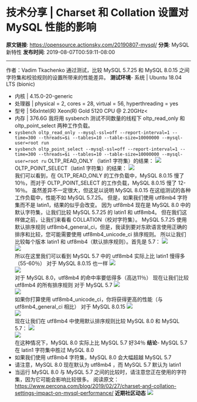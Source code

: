 # 技术分享 | Charset 和 Collat​​ion 设置对 MySQL 性能的影响

**原文链接**: https://opensource.actionsky.com/20190807-mysql/
**分类**: MySQL 新特性
**发布时间**: 2019-08-07T00:59:11-08:00

---

> 
作者：Vadim Tkachenko
通过测试，比较 MySQL 5.7.25 和 MySQL 8.0.15 之间字符集和校验规则的设置所带来的性能差异。
**测试环境**- 系统 | Ubuntu 18.04 LTS (bionic)
- 内核 | 4.15.0-20-generic
- 处理器 | physical = 2, cores = 28, virtual = 56, hyperthreading = yes
- 型号 | 56xIntel(R) Xeon(R) Gold 5120 CPU @ 2.20GHz<
- 内存 | 376.6G
我将用 sysbench 测试不同数量的线程下 oltp_read_only 和 oltp_point_select 两种工作负载。
- `sysbench oltp_read_only --mysql-ssl=off --report-interval=1 --time=300 --threads=$i --tables=10 --table-size=10000000 --mysql-user=root run
`
- `sysbench oltp_point_select --mysql-ssl=off --report-interval=1 --time=300 --threads=$i --tables=10 --table-size=10000000 --mysql-user=root ru`
OLTP_READ_ONLY （latin1 字符集）的结果：
![](.img/815afb2b.png)											
OLTP_POINT_SELECT（latin1 字符集）的结果：
![](.img/532eae01.png)											
我们可以看到，在 OLTP_READ_ONLY 的工作负载中，MySQL 8.0.15 慢了 10％，而对于 OLTP_POINT_SELECT 的工作负载，MySQL 8.0.15 慢了 12-16％。
虽然差异不一定很大，但这足以说明 MySQL 8.0.15 在这组测试的各种工作负载中，性能不如 MySQL 5.7.25。
但是，如果我们使用 utf8mb4 字符集而不是 latin1，结果的似乎会改变。
因为 utf8mb4 现在是 MySQL 8.0 中的默认字符集，让我们比较 MySQL 5.7.25 的 latin1 和 utf8mb4。
但在我们这样做之前，让我们来看看 COLLATION（校对字符集）。
MySQL 5.7.25 使用默认排序规则 utf8mb4_general_ci，但是，我读到要对东欧语言使用正确的排序和比较，您可能需要使用 utf8mb4_unicode_ci 排序规则。
所以让我们比较每个版本 latin1 和 utf8mb4（默认排序规则）。首先是 5.7：
![](.img/10986936.png)											
![](.img/d43198a4.png)											
所以在这里我们可以看到 MySQL 5.7 中的 utf8mb4 实际上比 latin1 慢得多（55-60％）
对于 MySQL 8.0.15 也一样
![](.img/5fff2245.png)											
![](.img/5d42767b.png)											
对于 MySQL 8.0，utf8mb4 的命中率要低得多（高达11％）
现在让我们比较 utf8mb4 的所有排序规则
对于 MySQL 5.7
![](.img/0a8da3db.png)											
![](.img/b8fd3246.png)											
如果你打算使用 utf8mb4_unicode_ci，你将获得更高的性能（与 utf8mb4_general_ci 相比）
对于 MySQL 8.0.15
![](.img/a95ec26b.png)											
![](.img/452a3d3d.png)											
现在让我们在 utf8mb4 中使用默认排序规则比较 MySQL 8.0 和 MySQL 5.7：
![](.img/be80ae7e.png)											
![](.img/58e7a56c.png)											
在这种情况下，MySQL 8.0 实际上比 MySQL 5.7 好34％
**结论**- MySQL 5.7 在 latin1 字符集中胜过 MySQL 8.0
- 如果我们使用 utf8mb4 字符集，MySQL 8.0 会大幅超越 MySQL 5.7
- 请注意，MySQL 8.0 现在默认为 utf8mb4 ，而 MySQL 5.7 默认为 latin1
- 当运行 MySQL 8.0 与 MySQL 5.7 之间的比较时，请注意您正在使用的字符集，因为它可能会影响比较很多。
阅读原文：https://www.percona.com/blog/2019/02/27/charset-and-collation-settings-impact-on-mysql-performance/
**近期社区动态**
![](https://opensource.actionsky.com/wp-content/uploads/2019/08/海报.jpg)